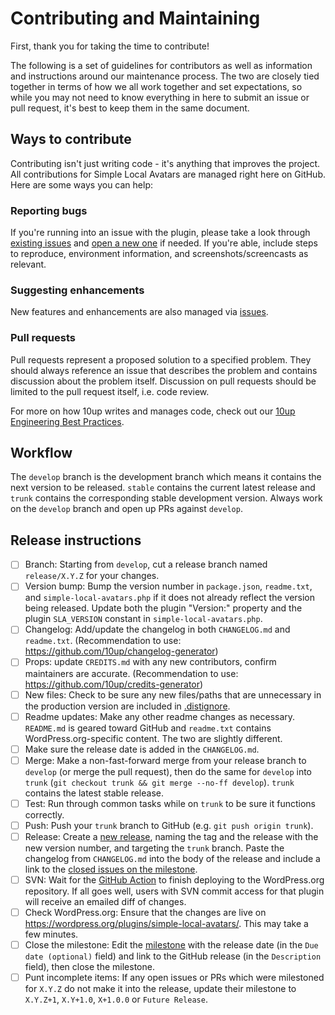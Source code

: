 # Contributing and Maintaining

First, thank you for taking the time to contribute!

The following is a set of guidelines for contributors as well as information and instructions around our maintenance process. The two are closely tied together in terms of how we all work together and set expectations, so while you may not need to know everything in here to submit an issue or pull request, it's best to keep them in the same document.

## Ways to contribute

Contributing isn't just writing code - it's anything that improves the project. All contributions for Simple Local Avatars are managed right here on GitHub. Here are some ways you can help:

### Reporting bugs

If you're running into an issue with the plugin, please take a look through [existing issues](https://github.com/10up/simple-local-avatars/issues) and [open a new one](https://github.com/10up/simple-local-avatars/issues/new) if needed. If you're able, include steps to reproduce, environment information, and screenshots/screencasts as relevant.

### Suggesting enhancements

New features and enhancements are also managed via [issues](https://github.com/10up/simple-local-avatars/issues).

### Pull requests

Pull requests represent a proposed solution to a specified problem. They should always reference an issue that describes the problem and contains discussion about the problem itself. Discussion on pull requests should be limited to the pull request itself, i.e. code review.

For more on how 10up writes and manages code, check out our [10up Engineering Best Practices](https://10up.github.io/Engineering-Best-Practices/).

## Workflow

The `develop` branch is the development branch which means it contains the next version to be released. `stable` contains the current latest release and `trunk` contains the corresponding stable development version. Always work on the `develop` branch and open up PRs against `develop`.

## Release instructions

- [ ] Branch: Starting from `develop`, cut a release branch named `release/X.Y.Z` for your changes.
- [ ] Version bump: Bump the version number in `package.json`, `readme.txt`, and `simple-local-avatars.php` if it does not already reflect the version being released.  Update both the plugin "Version:" property and the plugin `SLA_VERSION` constant in `simple-local-avatars.php`.
- [ ] Changelog: Add/update the changelog in both `CHANGELOG.md` and `readme.txt`. (Recommendation to use: https://github.com/10up/changelog-generator)
- [ ] Props: update `CREDITS.md` with any new contributors, confirm maintainers are accurate. (Recommendation to use: https://github.com/10up/credits-generator)
- [ ] New files: Check to be sure any new files/paths that are unnecessary in the production version are included in [.distignore](https://github.com/10up/simple-local-avatars/blob/develop/.distignore).
- [ ] Readme updates: Make any other readme changes as necessary. `README.md` is geared toward GitHub and `readme.txt` contains WordPress.org-specific content. The two are slightly different.
- [ ] Make sure the release date is added in the `CHANGELOG.md`.
- [ ] Merge: Make a non-fast-forward merge from your release branch to `develop` (or merge the pull request), then do the same for `develop` into `trunk` (`git checkout trunk && git merge --no-ff develop`). `trunk` contains the latest stable release.
- [ ] Test: Run through common tasks while on `trunk` to be sure it functions correctly.
- [ ] Push: Push your `trunk` branch to GitHub (e.g. `git push origin trunk`).
- [ ] Release: Create a [new release](https://github.com/10up/simple-local-avatars/releases/new), naming the tag and the release with the new version number, and targeting the `trunk` branch.  Paste the changelog from `CHANGELOG.md` into the body of the release and include a link to the [closed issues on the milestone](https://github.com/10up/simple-local-avatars/milestone/#?closed=1).
- [ ] SVN: Wait for the [GitHub Action](https://github.com/10up/simple-local-avatars/actions) to finish deploying to the WordPress.org repository.  If all goes well, users with SVN commit access for that plugin will receive an emailed diff of changes.
- [ ] Check WordPress.org: Ensure that the changes are live on https://wordpress.org/plugins/simple-local-avatars/. This may take a few minutes.
- [ ] Close the milestone: Edit the [milestone](https://github.com/10up/simple-local-avatars/milestone/#) with the release date (in the `Due date (optional)` field) and link to the GitHub release (in the `Description` field), then close the milestone.
- [ ] Punt incomplete items: If any open issues or PRs which were milestoned for `X.Y.Z` do not make it into the release, update their milestone to `X.Y.Z+1`, `X.Y+1.0`, `X+1.0.0` or `Future Release`.
